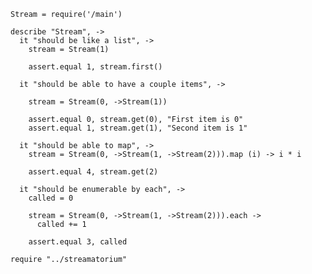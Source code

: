     Stream = require('/main')

    describe "Stream", ->
      it "should be like a list", ->
        stream = Stream(1)
        
        assert.equal 1, stream.first()

      it "should be able to have a couple items", ->
      
        stream = Stream(0, ->Stream(1))
        
        assert.equal 0, stream.get(0), "First item is 0"
        assert.equal 1, stream.get(1), "Second item is 1"

      it "should be able to map", ->
        stream = Stream(0, ->Stream(1, ->Stream(2))).map (i) -> i * i
        
        assert.equal 4, stream.get(2)

      it "should be enumerable by each", ->
        called = 0
        
        stream = Stream(0, ->Stream(1, ->Stream(2))).each ->
          called += 1
        
        assert.equal 3, called

    require "../streamatorium"
